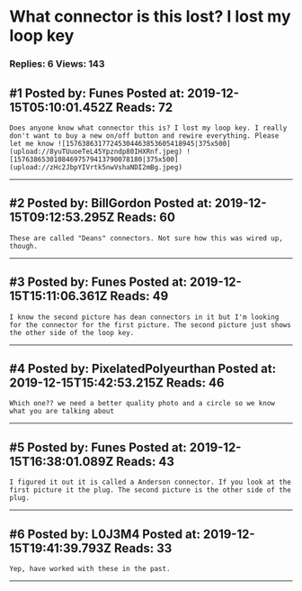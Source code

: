 # What connector is this lost? I lost my loop key

### Replies: 6 Views: 143

## \#1 Posted by: Funes Posted at: 2019-12-15T05:10:01.452Z Reads: 72

```
Does anyone know what connector this is? I lost my loop key. I really don't want to buy a new on/off button and rewire everything. Please let me know ![15763863177245304463853605418945|375x500](upload://8yuTUuoeTeL45Ypzndp80IHXRnf.jpeg) ![15763865301084697579413790078180|375x500](upload://zHc2JbpYIVrtk5nwVshaNDI2mBg.jpeg)
```

---
## \#2 Posted by: BillGordon Posted at: 2019-12-15T09:12:53.295Z Reads: 60

```
These are called "Deans" connectors. Not sure how this was wired up, though.
```

---
## \#3 Posted by: Funes Posted at: 2019-12-15T15:11:06.361Z Reads: 49

```
I know the second picture has dean connectors in it but I'm looking for the connector for the first picture. The second picture just shows the other side of the loop key.
```

---
## \#4 Posted by: PixelatedPolyeurthan Posted at: 2019-12-15T15:42:53.215Z Reads: 46

```
Which one?? we need a better quality photo and a circle so we know what you are talking about
```

---
## \#5 Posted by: Funes Posted at: 2019-12-15T16:38:01.089Z Reads: 43

```
I figured it out it is called a Anderson connector. If you look at the first picture it the plug. The second picture is the other side of the plug.
```

---
## \#6 Posted by: L0J3M4 Posted at: 2019-12-15T19:41:39.793Z Reads: 33

```
Yep, have worked with these in the past.
```

---
